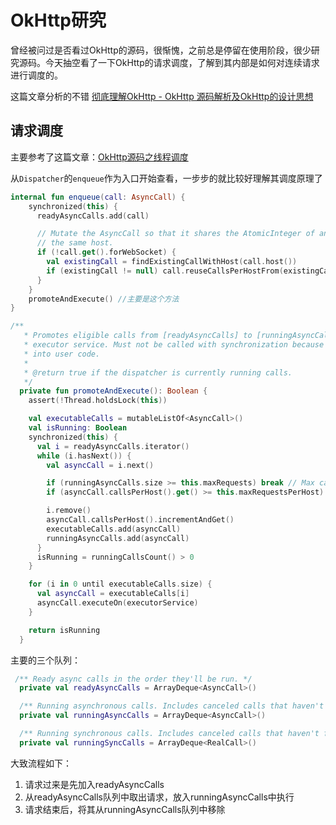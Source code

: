 # OkHttp研究

曾经被问过是否看过OkHttp的源码，很惭愧，之前总是停留在使用阶段，很少研究源码。今天抽空看了一下OkHttp的请求调度，了解到其内部是如何对连续请求进行调度的。

这篇文章分析的不错 [彻底理解OkHttp - OkHttp 源码解析及OkHttp的设计思想](https://juejin.im/post/5c1b23b9e51d4529096aaaee)

## 请求调度

主要参考了这篇文章：[OkHttp源码之线程调度](https://www.jianshu.com/p/5b197bcd83c0)

从`Dispatcher`的`enqueue`作为入口开始查看，一步步的就比较好理解其调度原理了

```kotlin
internal fun enqueue(call: AsyncCall) {
    synchronized(this) {
      readyAsyncCalls.add(call)

      // Mutate the AsyncCall so that it shares the AtomicInteger of an existing running call to
      // the same host.
      if (!call.get().forWebSocket) {
        val existingCall = findExistingCallWithHost(call.host())
        if (existingCall != null) call.reuseCallsPerHostFrom(existingCall)
      }
    }
    promoteAndExecute() //主要是这个方法
}

/**
   * Promotes eligible calls from [readyAsyncCalls] to [runningAsyncCalls] and runs them on the
   * executor service. Must not be called with synchronization because executing calls can call
   * into user code.
   *
   * @return true if the dispatcher is currently running calls.
   */
  private fun promoteAndExecute(): Boolean {
    assert(!Thread.holdsLock(this))

    val executableCalls = mutableListOf<AsyncCall>()
    val isRunning: Boolean
    synchronized(this) {
      val i = readyAsyncCalls.iterator()
      while (i.hasNext()) {
        val asyncCall = i.next()

        if (runningAsyncCalls.size >= this.maxRequests) break // Max capacity.
        if (asyncCall.callsPerHost().get() >= this.maxRequestsPerHost) continue // Host max capacity.

        i.remove()
        asyncCall.callsPerHost().incrementAndGet()
        executableCalls.add(asyncCall)
        runningAsyncCalls.add(asyncCall)
      }
      isRunning = runningCallsCount() > 0
    }

    for (i in 0 until executableCalls.size) {
      val asyncCall = executableCalls[i]
      asyncCall.executeOn(executorService)
    }

    return isRunning
  }
```

主要的三个队列：

```kotlin
 /** Ready async calls in the order they'll be run. */
  private val readyAsyncCalls = ArrayDeque<AsyncCall>()

  /** Running asynchronous calls. Includes canceled calls that haven't finished yet. */
  private val runningAsyncCalls = ArrayDeque<AsyncCall>()

  /** Running synchronous calls. Includes canceled calls that haven't finished yet. */
  private val runningSyncCalls = ArrayDeque<RealCall>()
```

大致流程如下：
1. 请求过来是先加入readyAsyncCalls
2. 从readyAsyncCalls队列中取出请求，放入runningAsyncCalls中执行
3. 请求结束后，将其从runningAsyncCalls队列中移除
